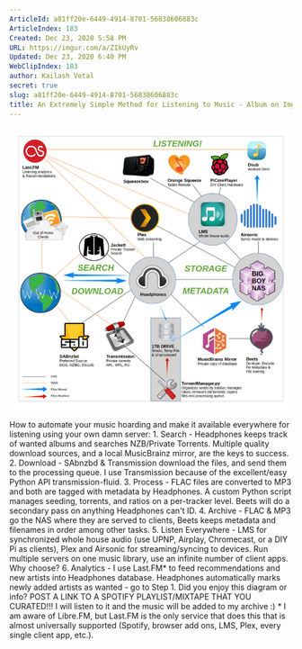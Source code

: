 ```yaml
---
ArticleId: a81ff20e-6449-4914-8701-56838606883c
ArticleIndex: 183
Created: Dec 23, 2020 5:58 PM
URL: https://imgur.com/a/ZIkUyRv
Updated: Dec 23, 2020 6:40 PM
WebClipIndex: 183
author: Kailash Vetal
secret: true
slug: a81ff20e-6449-4914-8701-56838606883c
title: An Extremely Simple Method for Listening to Music - Album on Imgur
---
```

![183%20c6cf55a4da1545babdbcae323495d658/Ye38cxBg.png](183%20c6cf55a4da1545babdbcae323495d658/Ye38cxBg.png)

How to automate your music hoarding and make it available everywhere for listening using your own damn server: 1. Search - Headphones keeps track of wanted albums and searches NZB/Private Torrents. Multiple quality download sources, and a local MusicBrainz mirror, are the keys to success. 2. Download - SAbnzbd & Transmission download the files, and send them to the processing queue. I use Transmission because of the excellent/easy Python API transmission-fluid. 3. Process - FLAC files are converted to MP3 and both are tagged with metadata by Headphones. A custom Python script manages seeding, torrents, and ratios on a per-tracker level. Beets will do a secondary pass on anything Headphones can't ID. 4. Archive - FLAC & MP3 go the NAS where they are served to clients, Beets keeps metadata and filenames in order among other tasks. 5. Listen Everywhere - LMS for synchronized whole house audio (use UPNP, Airplay, Chromecast, or a DIY Pi as clients), Plex and Airsonic for streaming/syncing to devices. Run multiple servers on one music library, use an infinite number of client apps. Why choose? 6. Analytics - I use Last.FM* to feed recommendations and new artists into Headphones database. Headphones automatically marks newly added artists as wanted - go to Step 1. Did you enjoy this diagram or info? POST A LINK TO A SPOTIFY PLAYLIST/MIXTAPE THAT YOU CURATED!!! I will listen to it and the music will be added to my archive :) * I am aware of Libre.FM, but Last.FM is the only service that does this that is almost universally supported (Spotify, browser add ons, LMS, Plex, every single client app, etc.).
